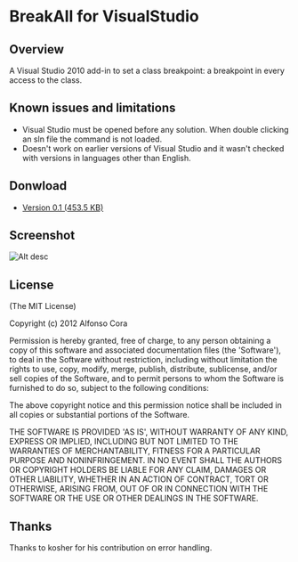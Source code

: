BreakAll for VisualStudio
=========================

Overview
--------

A Visual Studio 2010 add-in to set a class breakpoint: a breakpoint in every access to the class.

Known issues and limitations
----------------------------

* Visual Studio must be opened before any solution. When double clicking an sln file the command is not loaded.
* Doesn't work on earlier versions of Visual Studio and it wasn't checked with versions in languages other than English.

Donwload
--------

- [Version 0.1 (453.5 KB)](https://github.com/alfonsocora/vs-breakall/raw/master/Installer.msi)

Screenshot
----------

![Alt desc](https://github.com/alfonsocora/files/raw/master/images/vs-breakall.png)

License
-------

(The MIT License)

Copyright (c) 2012 Alfonso Cora

Permission is hereby granted, free of charge, to any person obtaining a copy of this software and associated documentation files (the 'Software'), to deal in the Software without restriction, including without limitation the rights to use, copy, modify, merge, publish, distribute, sublicense, and/or sell copies of the Software, and to permit persons to whom the Software is furnished to do so, subject to the following conditions:

The above copyright notice and this permission notice shall be included in all copies or substantial portions of the Software.

THE SOFTWARE IS PROVIDED 'AS IS', WITHOUT WARRANTY OF ANY KIND, EXPRESS OR IMPLIED, INCLUDING BUT NOT LIMITED TO THE WARRANTIES OF MERCHANTABILITY, FITNESS FOR A PARTICULAR PURPOSE AND NONINFRINGEMENT. IN NO EVENT SHALL THE AUTHORS OR COPYRIGHT HOLDERS BE LIABLE FOR ANY CLAIM, DAMAGES OR OTHER LIABILITY, WHETHER IN AN ACTION OF CONTRACT, TORT OR OTHERWISE, ARISING FROM, OUT OF OR IN CONNECTION WITH THE SOFTWARE OR THE USE OR OTHER DEALINGS IN THE SOFTWARE.

Thanks
------

Thanks to kosher for his contribution on error handling.

